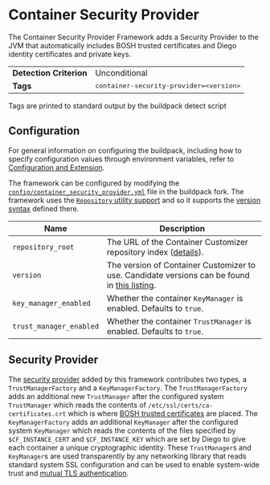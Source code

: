 # Container Security Provider
The Container Security Provider Framework adds a Security Provider to the JVM that automatically includes BOSH trusted certificates and Diego identity certificates and private keys.

<table>
  <tr>
    <td><strong>Detection Criterion</strong></td>
    <td>Unconditional</td>
  </tr>
  <tr>
    <td><strong>Tags</strong></td>
    <td><tt>container-security-provider=&lt;version&gt;</tt></td>
  </tr>
</table>
Tags are printed to standard output by the buildpack detect script

## Configuration
For general information on configuring the buildpack, including how to specify configuration values through environment variables, refer to [Configuration and Extension][].

The framework can be configured by modifying the [`config/container_security_provider.yml`][] file in the buildpack fork.  The framework uses the [`Repository` utility support][repositories] and so it supports the [version syntax][] defined there.

| Name | Description
| ---- | -----------
| `repository_root` | The URL of the Container Customizer repository index ([details][repositories]).
| `version` | The version of Container Customizer to use. Candidate versions can be found in [this listing][].
| `key_manager_enabled` | Whether the container `KeyManager` is enabled.  Defaults to `true`.
| `trust_manager_enabled` | Whether the container `TrustManager` is enabled.  Defaults to `true`.

## Security Provider
The [security provider][] added by this framework contributes two types, a `TrustManagerFactory` and a `KeyManagerFactory`.  The `TrustManagerFactory` adds an additional new `TrustManager` after the configured system `TrustManager` which reads the contents of `/etc/ssl/certs/ca-certificates.crt` which is where [BOSH trusted certificates][] are placed.  The `KeyManagerFactory` adds an additional `KeyManager` after the configured system `KeyManager` which reads the contents of the files specified by `$CF_INSTANCE_CERT` and `$CF_INSTANCE_KEY` which are set by Diego to give each container a unique cryptographic identity.  These `TrustManager`s and `KeyManager`s are used transparently by any networking library that reads standard system SSL configuration and can be used to enable system-wide trust and [mutual TLS authentication][].


[`config/container_security_provider.yml`]: ../config/container_security_provider.yml
[BOSH trusted certificates]: https://bosh.io/docs/trusted-certs.html
[Configuration and Extension]: ../README.md#configuration-and-extension
[mutual TLS authentication]: https://en.wikipedia.org/wiki/Mutual_authentication
[repositories]: extending-repositories.md
[security provider]: https://github.com/cloudfoundry/java-buildpack-security-provider
[this listing]: http://download.pivotal.io.s3.amazonaws.com/container-security-provider/index.yml
[version syntax]: extending-repositories.md#version-syntax-and-ordering
